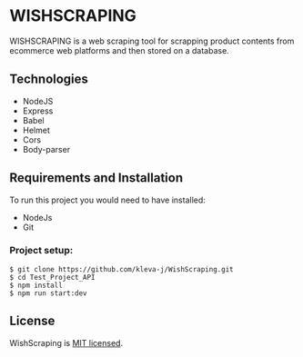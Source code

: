 # WISHSCRAPING
WISHSCRAPING is a web scraping tool for scrapping product contents from ecommerce web platforms and then stored on a database.

## Technologies
- NodeJS
- Express
- Babel
- Helmet
- Cors
- Body-parser

## Requirements and Installation

To run this project you would need to have installed:
- NodeJs
- Git

### Project setup:
```
$ git clone https://github.com/kleva-j/WishScraping.git
$ cd Test_Project_API
$ npm install
$ npm run start:dev
```

## License
 WishScraping is [MIT licensed](https://github.com/kleva-j/WishScraping/blob/master/LICENSE).

